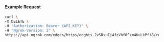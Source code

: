 <!-- Code generated for API Clients. DO NOT EDIT. -->

#### Example Request

```bash
curl \
-X DELETE \
-H "Authorization: Bearer {API_KEY}" \
-H "Ngrok-Version: 2" \
https://api.ngrok.com/edges/https/edghts_2vSDsuIj4fzVhf0Fzm4KuLkPfi8/routes/edghtsrt_2vSDsskfzaBIYeFJqMmd7uVQkic/websocket_tcp_converter
```

